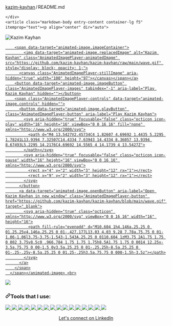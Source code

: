 <div class="Box-body p-4">
    <div class="d-flex flex-justify-between">
      <div class="text-mono text-small mb-3">
        <a href="/kazim-kayhan/kazim-kayhan" class="no-underline Link--primary">kazim-kayhan</a><span class="color-fg-muted d-inline-block" style="padding:0px 2px;">/</span>README<span class="color-fg-muted">.md</span>
      </div>

    </div>
    <article class="markdown-body entry-content container-lg f5" itemprop="text"><p align="center" dir="auto">
<animated-image data-catalyst="" style="width: 100px;"><a target="_blank" rel="noopener noreferrer" href="/kazim-kayhan/kazim-kayhan/blob/main/wave.gif" data-target="animated-image.originalLink"><img src="/kazim-kayhan/kazim-kayhan/raw/main/wave.gif" align="center" alt="Kazim Kayhan" style="max-width: 100%; display: inline-block;" data-target="animated-image.originalImage"></a>
      <span class="AnimatedImagePlayer" data-target="animated-image.player" hidden="">
        <a data-target="animated-image.replacedLink" class="AnimatedImagePlayer-images" href="https://github.com/kazim-kayhan/kazim-kayhan/blob/main/wave.gif" target="_blank">
          
        <span data-target="animated-image.imageContainer">
            <img data-target="animated-image.replacedImage" alt="Kazim Kayhan" class="AnimatedImagePlayer-animatedImage" src="https://github.com/kazim-kayhan/kazim-kayhan/raw/main/wave.gif" style="display: block; opacity: 1;">
          <canvas class="AnimatedImagePlayer-stillImage" aria-hidden="true" width="100" height="97"></canvas></span></a>
        <button data-target="animated-image.imageButton" class="AnimatedImagePlayer-images" tabindex="-1" aria-label="Play Kazim Kayhan" hidden=""></button>
        <span class="AnimatedImagePlayer-controls" data-target="animated-image.controls" hidden="">
          <button data-target="animated-image.playButton" class="AnimatedImagePlayer-button" aria-label="Play Kazim Kayhan">
            <svg aria-hidden="true" focusable="false" class="octicon icon-play" width="16" height="16" viewBox="0 0 16 16" fill="none" xmlns="http://www.w3.org/2000/svg">
              <path d="M4 13.5427V2.45734C4 1.82607 4.69692 1.4435 5.2295 1.78241L13.9394 7.32507C14.4334 7.63943 14.4334 8.36057 13.9394 8.67493L5.2295 14.2176C4.69692 14.5565 4 14.1739 4 13.5427Z">
            </path></svg>
            <svg aria-hidden="true" focusable="false" class="octicon icon-pause" width="16" height="16" viewBox="0 0 16 16" xmlns="http://www.w3.org/2000/svg">
              <rect x="4" y="2" width="3" height="12" rx="1"></rect>
              <rect x="9" y="2" width="3" height="12" rx="1"></rect>
            </svg>
          </button>
          <a data-target="animated-image.openButton" aria-label="Open Kazim Kayhan in new window" class="AnimatedImagePlayer-button" href="https://github.com/kazim-kayhan/kazim-kayhan/blob/main/wave.gif" target="_blank">
            <svg aria-hidden="true" class="octicon" xmlns="http://www.w3.org/2000/svg" viewBox="0 0 16 16" width="16" height="16">
              <path fill-rule="evenodd" d="M10.604 1h4.146a.25.25 0 01.25.25v4.146a.25.25 0 01-.427.177L13.03 4.03 9.28 7.78a.75.75 0 01-1.06-1.06l3.75-3.75-1.543-1.543A.25.25 0 0110.604 1zM3.75 2A1.75 1.75 0 002 3.75v8.5c0 .966.784 1.75 1.75 1.75h8.5A1.75 1.75 0 0014 12.25v-3.5a.75.75 0 00-1.5 0v3.5a.25.25 0 01-.25.25h-8.5a.25.25 0 01-.25-.25v-8.5a.25.25 0 01.25-.25h3.5a.75.75 0 000-1.5h-3.5z"></path>
            </svg>
          </a>
        </span>
      </span></animated-image> <br>
<a target="_blank" rel="noopener noreferrer nofollow" href="https://camo.githubusercontent.com/dd8be644a452872e9d09c0ada30b6a5c4b074975d8b48ec132a236595464963d/68747470733a2f2f726561646d652d636f6d706f6e656e74732e76657263656c2e6170702f6170693f636f6d706f6e656e743d7465787426746578743d494d2532304b415a494d2532304b415948414e2666696c6c3d3135643866652d6772616469656e74253238363264656725324325323025323338454335464325323030253235253243253230253233453043334643253230313030253235253239253342253041"><img src="https://camo.githubusercontent.com/dd8be644a452872e9d09c0ada30b6a5c4b074975d8b48ec132a236595464963d/68747470733a2f2f726561646d652d636f6d706f6e656e74732e76657263656c2e6170702f6170693f636f6d706f6e656e743d7465787426746578743d494d2532304b415a494d2532304b415948414e2666696c6c3d3135643866652d6772616469656e74253238363264656725324325323025323338454335464325323030253235253243253230253233453043334643253230313030253235253239253342253041" data-canonical-src="https://readme-components.vercel.app/api?component=text&amp;text=IM%20KAZIM%20KAYHAN&amp;fill=15d8fe-gradient%2862deg%2C%20%238EC5FC%200%25%2C%20%23E0C3FC%20100%25%29%3B%0A" style="max-width: 100%;"></a> 
</p>
<h3 dir="auto"><a id="user-content-tools-that-i-use" class="anchor" aria-hidden="true" tabindex="-1" href="#tools-that-i-use"><svg class="octicon octicon-link" viewBox="0 0 16 16" version="1.1" width="16" height="16" aria-hidden="true"><path d="m7.775 3.275 1.25-1.25a3.5 3.5 0 1 1 4.95 4.95l-2.5 2.5a3.5 3.5 0 0 1-4.95 0 .751.751 0 0 1 .018-1.042.751.751 0 0 1 1.042-.018 1.998 1.998 0 0 0 2.83 0l2.5-2.5a2.002 2.002 0 0 0-2.83-2.83l-1.25 1.25a.751.751 0 0 1-1.042-.018.751.751 0 0 1-.018-1.042Zm-4.69 9.64a1.998 1.998 0 0 0 2.83 0l1.25-1.25a.751.751 0 0 1 1.042.018.751.751 0 0 1 .018 1.042l-1.25 1.25a3.5 3.5 0 1 1-4.95-4.95l2.5-2.5a3.5 3.5 0 0 1 4.95 0 .751.751 0 0 1-.018 1.042.751.751 0 0 1-1.042.018 1.998 1.998 0 0 0-2.83 0l-2.5 2.5a1.998 1.998 0 0 0 0 2.83Z"></path></svg></a>Tools that I use:</h3>
<p align="left" dir="auto">  
 <a href="https://github.com/kazim-kayhan">
 <img src="https://camo.githubusercontent.com/87268d0b7ed249b44bd7f8ee88af9e67fd8329f7f3456c4248dde328d6db83f6/68747470733a2f2f726561646d652d636f6d706f6e656e74732e76657263656c2e6170702f6170693f636f6d706f6e656e743d6c6f676f2666696c6c3d626c61636b266c6f676f3d4e6578742e6a732673766766696c6c3d313564386665" data-canonical-src="https://readme-components.vercel.app/api?component=logo&amp;fill=black&amp;logo=Next.js&amp;svgfill=15d8fe" style="max-width: 100%;">  
</a>
<a href="https://github.com/kazim-kayhan">
 <img src="https://camo.githubusercontent.com/1c2e426546d9405672b754fb95a69afbe31bf004e534263130f37546bec6b9fb/68747470733a2f2f726561646d652d636f6d706f6e656e74732e76657263656c2e6170702f6170693f636f6d706f6e656e743d6c6f676f2666696c6c3d626c61636b266c6f676f3d726561637426616e696d6174696f6e3d7370696e2673766766696c6c3d313564386665" data-canonical-src="https://readme-components.vercel.app/api?component=logo&amp;fill=black&amp;logo=react&amp;animation=spin&amp;svgfill=15d8fe" style="max-width: 100%;">  
</a>
 <a href="https://github.com/kazim-kayhan">
 <img src="https://camo.githubusercontent.com/f60754a4482d7880c6a96a13c4ef7aaf251909235d944c754e8334363e3d1203/68747470733a2f2f726561646d652d636f6d706f6e656e74732e76657263656c2e6170702f6170693f636f6d706f6e656e743d6c6f676f2666696c6c3d626c61636b266c6f676f3d726564757826616e696d6174696f6e3d7370696e2673766766696c6c3d313564386665" data-canonical-src="https://readme-components.vercel.app/api?component=logo&amp;fill=black&amp;logo=redux&amp;animation=spin&amp;svgfill=15d8fe" style="max-width: 100%;">  
</a>
    <a href="https://github.com/kazim-kayhan">
 <img src="https://camo.githubusercontent.com/fb4cad33fbea0a19b4b5d5e3487ccf48841b31f8c9a4057e2a9c83a6df4a8109/68747470733a2f2f726561646d652d636f6d706f6e656e74732e76657263656c2e6170702f6170693f636f6d706f6e656e743d6c6f676f2666696c6c3d626c61636b266c6f676f3d7374726170692673766766696c6c3d363539623630" data-canonical-src="https://readme-components.vercel.app/api?component=logo&amp;fill=black&amp;logo=strapi&amp;svgfill=659b60" style="max-width: 100%;">
</a>
   <a href="https://github.com/kazim-kayhan">
 <img src="https://camo.githubusercontent.com/e8583685dc83abce6e3dadcbd1c0c7d84414693f8e7c4982cac3c4f184043970/68747470733a2f2f726561646d652d636f6d706f6e656e74732e76657263656c2e6170702f6170693f636f6d706f6e656e743d6c6f676f2666696c6c3d626c61636b266c6f676f3d6e6f64652e6a732673766766696c6c3d363539623630" data-canonical-src="https://readme-components.vercel.app/api?component=logo&amp;fill=black&amp;logo=node.js&amp;svgfill=659b60" style="max-width: 100%;">
</a>
     <a href="https://github.com/kazim-kayhan">
<img src="https://camo.githubusercontent.com/9870330ab26245d75540eb87882297471d8ec16ac7d6aff00e04f6b9f19ad58c/68747470733a2f2f726561646d652d636f6d706f6e656e74732e76657263656c2e6170702f6170693f636f6d706f6e656e743d6c6f676f2666696c6c3d626c61636b266c6f676f3d6d6f6e676f64622673766766696c6c3d326437396337" data-canonical-src="https://readme-components.vercel.app/api?component=logo&amp;fill=black&amp;logo=mongodb&amp;svgfill=2d79c7" style="max-width: 100%;">
 </a>
    <a href="https://github.com/kazim-kayhan">
<img src="https://camo.githubusercontent.com/ea3489138d201af244dd9dce512887a91fb312289fe30e294958ff0a24448bd1/68747470733a2f2f726561646d652d636f6d706f6e656e74732e76657263656c2e6170702f6170693f636f6d706f6e656e743d6c6f676f2666696c6c3d626c61636b266c6f676f3d747970657363726970742673766766696c6c3d326437396337" data-canonical-src="https://readme-components.vercel.app/api?component=logo&amp;fill=black&amp;logo=typescript&amp;svgfill=2d79c7" style="max-width: 100%;">
 </a>
<a href="https://github.com/kazim-kayhan">
<img src="https://camo.githubusercontent.com/645f46e0e701be96265a72f2a32a443fd22490fd7b520ef0988657be0ab05b2b/68747470733a2f2f726561646d652d636f6d706f6e656e74732e76657263656c2e6170702f6170693f636f6d706f6e656e743d6c6f676f2666696c6c3d626c61636b266c6f676f3d6a6176617363726970742673766766696c6c3d663664663163" data-canonical-src="https://readme-components.vercel.app/api?component=logo&amp;fill=black&amp;logo=javascript&amp;svgfill=f6df1c" style="max-width: 100%;">
</a>
<a href="https://github.com/kazim-kayhan">
<img src="https://camo.githubusercontent.com/ed9703042bbfaf6c5e656cf44acb4058974266906ca1b74e832f4c3e2c4e3b3f/68747470733a2f2f726561646d652d636f6d706f6e656e74732e76657263656c2e6170702f6170693f636f6d706f6e656e743d6c6f676f2666696c6c3d626c61636b266c6f676f3d7461696c77696e646373732673766766696c6c3d646635633433" data-canonical-src="https://readme-components.vercel.app/api?component=logo&amp;fill=black&amp;logo=tailwindcss&amp;svgfill=df5c43" style="max-width: 100%;">  
</a>
 <a href="https://github.com/kazim-kayhan">
<img src="https://camo.githubusercontent.com/f587fe38f06e2482b6fc982f596d8413ca62feaaeb9fba6841443a1def3b2462/68747470733a2f2f726561646d652d636f6d706f6e656e74732e76657263656c2e6170702f6170693f636f6d706f6e656e743d6c6f676f2666696c6c3d626c61636b266c6f676f3d736173732673766766696c6c3d636436373939" data-canonical-src="https://readme-components.vercel.app/api?component=logo&amp;fill=black&amp;logo=sass&amp;svgfill=cd6799" style="max-width: 100%;">
</a>
 <a href="https://github.com/kazim-kayhan">
 <img src="https://camo.githubusercontent.com/9b4466f897981d005bc62552093208ec66c99c82c66d25279ccd753c8f794a1d/68747470733a2f2f726561646d652d636f6d706f6e656e74732e76657263656c2e6170702f6170693f636f6d706f6e656e743d6c6f676f2666696c6c3d626c61636b266c6f676f3d626f6f7473747261702673766766696c6c3d363539623630" data-canonical-src="https://readme-components.vercel.app/api?component=logo&amp;fill=black&amp;logo=bootstrap&amp;svgfill=659b60" style="max-width: 100%;">
</a>
<a href="https://github.com/kazim-kayhan">
<img src="https://camo.githubusercontent.com/785885ba1820bf67e98200e204282f55cfb4fc5b8fa45c5befc30b16fd7cf5dc/68747470733a2f2f726561646d652d636f6d706f6e656e74732e76657263656c2e6170702f6170693f636f6d706f6e656e743d6c6f676f2666696c6c3d626c61636b266c6f676f3d637373332673766766696c6c3d636436373939" data-canonical-src="https://readme-components.vercel.app/api?component=logo&amp;fill=black&amp;logo=css3&amp;svgfill=cd6799" style="max-width: 100%;">
</a>
 <a href="https://github.com/kazim-kayhan">
<img src="https://camo.githubusercontent.com/ac15a2939548babff64417d2563e92367383d91f086c931cd94f2456ac5ad76b/68747470733a2f2f726561646d652d636f6d706f6e656e74732e76657263656c2e6170702f6170693f636f6d706f6e656e743d6c6f676f2666696c6c3d626c61636b266c6f676f3d68746d6c352673766766696c6c3d636436373939" data-canonical-src="https://readme-components.vercel.app/api?component=logo&amp;fill=black&amp;logo=html5&amp;svgfill=cd6799" style="max-width: 100%;">
</a>
<a href="https://github.com/kazim-kayhan">
<img src="https://camo.githubusercontent.com/3bc3fd832788eba3fdcda9b588c8f1f14437adbb1eb53903c59c11ccdcaf628c/68747470733a2f2f726561646d652d636f6d706f6e656e74732e76657263656c2e6170702f6170693f636f6d706f6e656e743d6c6f676f2666696c6c3d626c61636b266c6f676f3d676974" data-canonical-src="https://readme-components.vercel.app/api?component=logo&amp;fill=black&amp;logo=git" style="max-width: 100%;">
</a>
<a href="https://github.com/kazim-kayhan">
<img src="https://camo.githubusercontent.com/140d4facec655032d0f8d377824ec06061a700015cb26752528e75cc2104c808/68747470733a2f2f726561646d652d636f6d706f6e656e74732e76657263656c2e6170702f6170693f636f6d706f6e656e743d6c6f676f2666696c6c3d626c61636b266c6f676f3d676974687562" data-canonical-src="https://readme-components.vercel.app/api?component=logo&amp;fill=black&amp;logo=github" style="max-width: 100%;">
</a>

  <a href="https://github.com/kazim-kayhan">
<img src="https://camo.githubusercontent.com/7ecf1185d4279e6b102eeb1c3533be7bd9b4a1ce54da849c4eb8e0322d5a64cf/68747470733a2f2f726561646d652d636f6d706f6e656e74732e76657263656c2e6170702f6170693f636f6d706f6e656e743d6c6f676f2666696c6c3d626c61636b266c6f676f3d7765627061636b2673766766696c6c3d38656435666126616e696d6174696f6e3d7370696e" data-canonical-src="https://readme-components.vercel.app/api?component=logo&amp;fill=black&amp;logo=webpack&amp;svgfill=8ed5fa&amp;animation=spin" style="max-width: 100%;">
</a>
</p>
<p align="center" dir="auto"><a href="https://www.linkedin.com/comm/mynetwork/discovery-see-all?usecase=PEOPLE_FOLLOWS&amp;followMember=kazim-kayhan" rel="nofollow">Let's connect on LinkedIn</a></p>



</article>
  </div>
